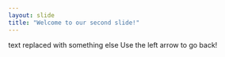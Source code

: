 ```yaml
---
layout: slide
title: "Welcome to our second slide!"
---
```

text replaced with something else
Use the left arrow to go back!
